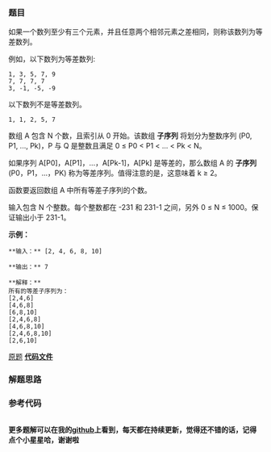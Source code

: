 ### 题目
如果一个数列至少有三个元素，并且任意两个相邻元素之差相同，则称该数列为等差数列。

例如，以下数列为等差数列:

    
    
    1, 3, 5, 7, 9
    7, 7, 7, 7
    3, -1, -5, -9

以下数列不是等差数列。

    
    
    1, 1, 2, 5, 7



数组 A 包含 N 个数，且索引从 0 开始。该数组 **子序列** 将划分为整数序列 (P0, P1, ..., Pk)，P 与 Q 是整数且满足 0 ≤
P0 < P1 < ... < Pk < N。



如果序列 A[P0]，A[P1]，...，A[Pk-1]，A[Pk] 是等差的，那么数组 A 的 **子序列** (P0，P1，…，PK)
称为等差序列。值得注意的是，这意味着 k ≥ 2。

函数要返回数组 A 中所有等差子序列的个数。

输入包含 N 个整数。每个整数都在 -231 和 231-1 之间，另外 0 ≤ N ≤ 1000。保证输出小于 231-1。



**示例：**



    
    
    **输入：** [2, 4, 6, 8, 10]
    
    **输出：** 7
    
    **解释：**
    所有的等差子序列为：
    [2,4,6]
    [4,6,8]
    [6,8,10]
    [2,4,6,8]
    [4,6,8,10]
    [2,4,6,8,10]
    [2,6,10]
    



[原题](https://leetcode-cn.com/problems/arithmetic-slices-ii-subsequence/)    **[代码文件]()**


### 解题思路




### 参考代码

```go


```




**更多题解可以在我的[github](https://github.com/LZH139/leetcode_Go)上看到，每天都在持续更新，觉得还不错的话，记得点个小星星哈，谢谢啦**
